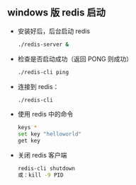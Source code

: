 ## windows 版 redis 启动

- 安装好后，后台启动 redis

  ```bash
  ./redis-server &
  ```

- 检查是否启动成功（返回 PONG 则成功）

  ```bash
  ./redis-cli ping
  ```

- 连接到 redis：
  ```bash
  ./redis-cli
  ```
- 使用 redis 中的命令

  ```bash
  keys *
  set key "helloworld"
  get key
  ```

- 关闭 redis 客户端
  ```bash
  redis-cli shutdown
  或：kill -9 PID
  ```
